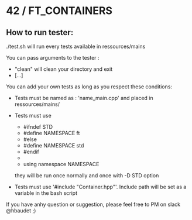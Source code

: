 #	42 / FT_CONTAINERS #

##	How to run tester:

./test.sh will run every tests available in ressources/mains

You can pass arguments to the tester :
- "clean" will clean your directory and exit
- [...]

You can add your own tests as long as you respect these conditions:

- Tests must be named as : 'name_main.cpp' and placed in ressources/mains/
- Tests must use
	* #ifndef STD
	* #define NAMESPACE ft
	* #else
	* #define NAMESPACE std
	* #endif
	*
	* using namespace NAMESPACE

	they will be run once normally and once with -D STD option

- Tests must use '#include "Container.hpp"'. Include path will be set as a variable in the bash script

If you have anhy question or suggestion, please feel free to PM on slack @hbaudet ;)
